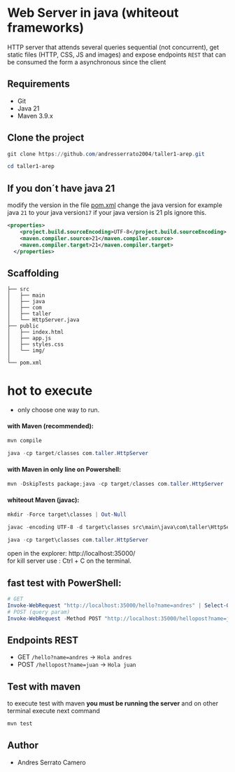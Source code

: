 # Web Server in java (whiteout frameworks)

HTTP server that attends several queries sequential (not concurrent), get static files (HTTP, CSS, JS and images) and expose endpoints `REST` that can be consumed the form a asynchronous since the client  

## Requirements 

- Git
- Java 21
- Maven 3.9.x 

## Clone the project
```powershell
git clone https://github.com/andresserrato2004/taller1-arep.git
```
```powershell
cd taller1-arep
```
## If you don´t have java 21

modify the version in the  file [pom.xml](pom.xml) change the java version for example java `21` to your java version`17` if your java version is 21  pls ignore this.

```xml
<properties>
    <project.build.sourceEncoding>UTF-8</project.build.sourceEncoding>
    <maven.compiler.source>21</maven.compiler.source>
    <maven.compiler.target>21</maven.compiler.target>
  </properties>
```

## Scaffolding 
```
├── src
│   ├── main
│   ├── java
│   ├── com
│   ├── taller
│   └── HttpServer.java 
├── public
│   ├── index.html 
│   ├── app.js 
│   ├── styles.css 
│   └── img/ 
│ 
└── pom.xml
```
# hot to execute 

- only choose one way to run.  

#### with Maven (recommended):
```powershell
mvn compile
```
```powershell
java -cp target/classes com.taller.HttpServer
```
#### with Maven in only line on Powershell:
```powershell
mvn -DskipTests package;java -cp target/classes com.taller.HttpServer
```

#### whiteout  Maven (javac):
```powershell
mkdir -Force target\classes | Out-Null
```
```powershell
javac -encoding UTF-8 -d target\classes src\main\java\com\taller\HttpServer.java
```
```powershell
java -cp target\classes com.taller.HttpServer
```

open in the explorer: http://localhost:35000/  
for kill server use : Ctrl + C on the terminal.

## fast test with PowerShell:

```powershell
# GET
Invoke-WebRequest "http://localhost:35000/hello?name=andres" | Select-Object -Expand Content
# POST (query param)
Invoke-WebRequest -Method POST "http://localhost:35000/hellopost?name=juan" | Select-Object -Expand Content
```
## Endpoints REST
- GET `/hello?name=andres` → `Hola andres`
- POST `/hellopost?name=juan` → `Hola juan`


## Test with maven

to execute test with maven **you must be running the server** and on other terminal execute next command

```powershell
mvn test
```
## Author
 - Andres Serrato Camero

